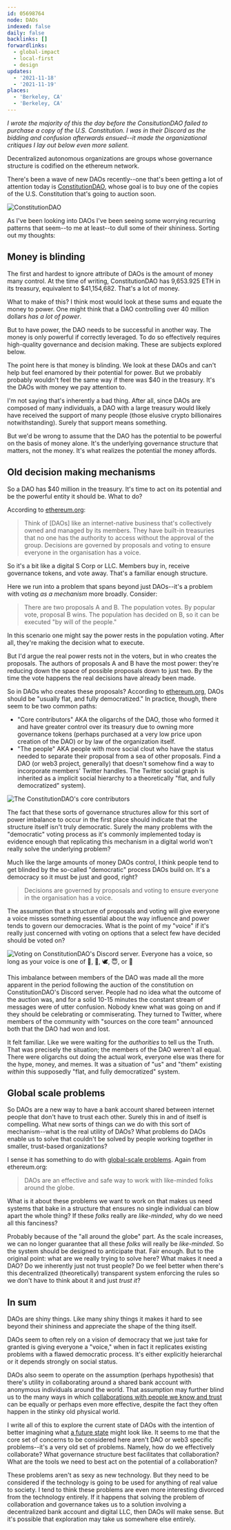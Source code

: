 ```yaml
---
id: 05698764
node: DAOs
indexed: false
daily: false
backlinks: []
forwardlinks:
  - global-impact
  - local-first
  - design
updates:
  - '2021-11-18'
  - '2021-11-19'
places:
  - 'Berkeley, CA'
  - 'Berkeley, CA'
---
```

*I wrote the majority of this the day before the ConsitutionDAO failed to purchase a copy of the U.S. Constitution. I was in their Discord as the bidding and confusion afterwards ensued--it made the organizational critiques I lay out below even more salient.*

Decentralized autonomous organizations are groups whose governance structure is codified on the ethereum network. 

There's been a wave of new DAOs recently--one that's been getting a lot of attention today is [ConstitutionDAO](https://web.archive.org/web/20211117185402/https://www.constitutiondao.com/), whose goal is to buy one of the copies of the U.S. Constitution that's going to auction soon.

![](images/05698764/KOOBrdYSat.webp "ConstitutionDAO") 

As I've been looking into DAOs I've been seeing some worrying recurring patterns that seem--to me at least--to dull some of their shininess. Sorting out my thoughts:

## Money is blinding 

The first and hardest to ignore attribute of DAOs is the amount of money many control. At the time of writing, ConstitutionDAO has 9,653.925 ETH in its treasury, equivalent to $41,154,682. That's a lot of money. 

What to make of this? I think most would look at these sums and equate the money to power. One might think that a DAO controlling over 40 million dollars *has a lot of power*. 

But to have power, the DAO needs to be successful in another way. The money is only powerful if correctly leveraged. To do so effectively requires high-quality governance and decision making. These are subjects explored below. 

The point here is that money is blinding. We look at these DAOs and can't help but feel enamored by their potential for power. But we probably probably wouldn't feel the same way if there was $40 in the treasury. It's the DAOs with money we pay attention to. 

I'm not saying that's inherently a bad thing. After all, since DAOs are composed of many individuals, a DAO with a large treasury would likely have received the support of many people (those elusive crypto billionaires notwithstanding). Surely that support means something. 

But we'd be wrong to assume that the DAO has the potential to be powerful on the basis of money alone. It's the underlying governance structure that matters, not the money. It's what realizes the potential the money affords. 

## Old decision making mechanisms

So a DAO has $40 million in the treasury. It's time to act on its potential and be the powerful entity it should be. What to do? 

According to [ethereum.org](https://ethereum.org/en/dao/):

> Think of [DAOs] like an internet-native business that's collectively owned and managed by its members. They have built-in treasuries that no one has the authority to access without the approval of the group. Decisions are governed by proposals and voting to ensure everyone in the organisation has a voice.

So it's a bit like a digital S Corp or LLC. Members buy in, receive governance tokens, and vote away. That's a familiar enough structure. 

Here we run into a problem that spans beyond just DAOs--it's a problem with voting *as a mechanism* more broadly. Consider:

> There are two proposals A and B. The population votes. By popular vote, proposal B wins. The population has decided on B, so it can be executed "by will of the people."

In this scenario one might say the power rests in the population voting. After all, they're making the decision what to execute.

But I'd argue the real power rests not in the voters, but in who creates the proposals. The authors of proposals A and B have the most power: they're reducing down the space of possible proposals down to just two. By the time the vote happens the real decisions have already been made. 

So in DAOs who creates these proposals? According to [ethereum.org](https://ethereum.org/en/dao/#dao-comparison), DAOs should be "usually flat, and fully democratized." In practice, though, there seem to be two common paths:

- "Core contributors" AKA the oligarchs of the DAO, those who formed it and have greater control over its treasury due to owning more governance tokens (perhaps purchased at a very low price upon creation of the DAO) or by law of the organization itself. 
- "The people" AKA people with more social clout who have the status needed to separate their proposal from a sea of other proposals. Find a DAO (or web3 project, generally) that doesn't somehow find a way to incorporate members' Twitter handles. The Twitter social graph is inherited as a implicit social hierarchy to a theoretically "flat, and fully democratized" system). 

![](images/05698764/NfDJNDQNuS.webp "The ConstitutionDAO's core contributors")

The fact that these sorts of governance structures allow for this sort of power imbalance to occur in the first place should indicate that the structure itself isn't truly democratic. Surely the many problems with the "democratic" voting process as it's commonly implemented today is evidence enough that replicating this mechanism in a digital world won't really solve the underlying problem?  

Much like the large amounts of money DAOs control, I think people tend to get blinded by the so-called "democratic" process DAOs build on. It's a democracy so it must be just and good, right?  

> Decisions are governed by proposals and voting to ensure everyone in the organisation has a voice.

The assumption that a structure of proposals and voting will give everyone a voice misses something essential about the way influence and power tends to govern our democracies. What is the point of my "voice" if it's really just concerned with voting on options that a select few have decided should be voted on? 

![](images/05698764/EHLKsWojLl.webp "Voting on ConstitutionDAO's Discord server. Everyone has a voice, so long as your voice is one of 🍄, 🍻, 🕊, 😇, or 🙏")

This imbalance between members of the DAO was made all the more apparent in the period following the auction of the constitution on ConstitutionDAO's Discord server. People had no idea what the outcome of the auction was, and for a solid 10-15 minutes the constant stream of messages were of utter confusion. Nobody knew what was going on and if they should be celebrating or commiserating. They turned to Twitter, where members of the community with "sources on the core team" announced both that the DAO had won and lost. 

It felt familiar. Like we were waiting for the *authorities* to tell us the Truth. That was precisely the situation; the members of the DAO weren't all equal. There were oligarchs out doing the actual work, everyone else was there for the hype, money, and memes. It was a situation of "us" and "them" existing *within* this supposedly "flat, and fully democratized" system. 

## Global scale problems  

So DAOs are a new way to have a bank account shared between internet people that don't have to trust each other. Surely this in and of itself is compelling. What new sorts of things can we do with this sort of mechanism--what is the real utility of DAOs? What problems do DAOs enable us to solve that couldn't be solved by people working together in smaller, trust-based organizations? 

I sense it has something to do with [global-scale problems](global-impact.md). Again from ethereum.org: 

> DAOs are an effective and safe way to work with like-minded folks around the globe.

What is it about these problems we want to work on that makes us need systems that bake in a structure that ensures no single individual can blow apart the whole thing? If these *folks* really are *like-minded*, why do we need all this fanciness? 

Probably because of the "all around the globe" part. As the scale increases, we can no longer guarantee that all these *folks* will really be *like-minded*. So the system should be designed to anticipate that. Fair enough. But to the original point: what are we really trying to solve here? What makes it need a DAO? Do we inherently just not trust people? Do we feel better when there's this decentralized (theoretically) transparent system enforcing the rules so we don't have to think about it and just *trust it*? 

## In sum 

DAOs are shiny things. Like many shiny things it makes it hard to see beyond their shininess and appreciate the shape of the thing itself. 

DAOs seem to often rely on a vision of democracy that we just take for granted is giving everyone a "voice," when in fact it replicates existing problems with a flawed democratic process. It's either explicitly heierarchal or it depends strongly on social status. 

DAOs also seem to operate on the assumption (perhaps hypothesis) that there's utility in collaborating around a shared bank account with anonymous individuals around the world. That assumption may further blind us to the many ways in which [collaborations with people we know and trust](local-first.md) can be equally or perhaps even more effective, despite the fact they often happen in the stinky old physical world. 

I write all of this to explore the current state of DAOs with the intention of better imagining what [a future state](design.md) might look like. It seems to me that the core set of concerns to be considered here aren't DAO or web3 specific problems--it's a very old set of problems. Namely, how do we effectively collaborate? What governance structure best facilitates that collaboration? What are the tools we need to best act on the potential of a collaboration? 

These problems aren't as sexy as new technology. But they need to be considered if the technology is going to be used for anything of real value to society. I tend to think these problems are even more interesting divorced from the technology entirely. If it happens that solving the problem of collaboration and governance takes us to a solution involving a decentralized bank account and digital LLC, then DAOs will make sense. But it's possible that exploration may take us somewhere else entirely. 

